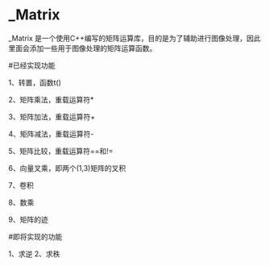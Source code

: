 # _Matrix

_Matrix 是一个使用C++编写的矩阵运算库，目的是为了辅助进行图像处理，因此里面会添加一些用于图像处理的矩阵运算函数。



#已经实现功能

1、转置，函数t()

2、矩阵乘法，重载运算符*

3、矩阵加法，重载运算符+

4、矩阵减法，重载运算符-

5、矩阵比较，重载运算符==和!=

6、向量叉乘，即两个(1,3)矩阵的叉积

7、卷积

8、数乘

9、矩阵的迹




#即将实现的功能

1、求逆
2、求秩


